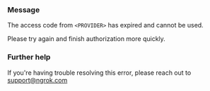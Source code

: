 
### Message
The access code from <code>&lt;PROVIDER&gt;</code> has expired and cannot be used.

Please try again and finish authorization more quickly.

### Further help
If you're having trouble resolving this error, please reach out to [support@ngrok.com](mailto:support@ngrok.com?subject=Help%20with%20ERR_NGROK_3122)

